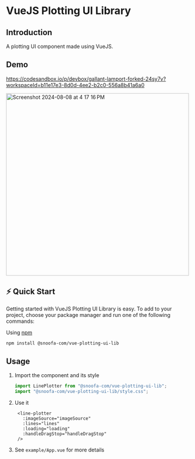 # VueJS Plotting UI Library

## Introduction

A plotting UI component made using VueJS.

## Demo

https://codesandbox.io/p/devbox/gallant-lamport-forked-24sy7v?workspaceId=b11e17e3-8d0d-4ee2-b2c0-556a8b41a6a0

<img width="499" alt="Screenshot 2024-08-08 at 4 17 16 PM" src="https://github.com/user-attachments/assets/de8a919e-3544-46ce-b436-623e6f902e83">


## ⚡ Quick Start

Getting started with VueJS Plotting UI Library is easy. To add to your project, choose your package manager and run one of the following commands:

Using [npm](https://npmjs.com/)

```bash
npm install @snoofa-com/vue-plotting-ui-lib
```

## Usage

1. Import the component and its style

   ```ts
   import LinePlotter from "@snoofa-com/vue-plotting-ui-lib";
   import "@snoofa-com/vue-plotting-ui-lib/style.css";
   ```

2. Use it

   ```tsx
    <line-plotter
      :imageSource="imageSource"
      :lines="lines"
      :loading="loading"
      :handleDragStop="handleDragStop"
    />
   ```

3. See `example/App.vue` for more details
